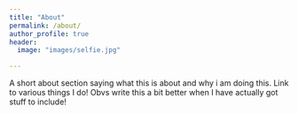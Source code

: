 ```yaml
---
title: "About"
permalink: /about/
author_profile: true
header:
  image: "images/selfie.jpg"

---
```


A short about section saying what this is about and why i am doing this. Link to various things I do! Obvs write this a bit better when I have actually got stuff to include!
